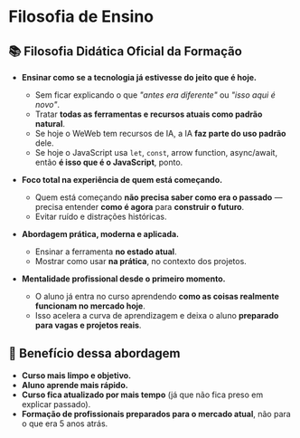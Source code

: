 # Filosofia de Ensino

## 📚 Filosofia Didática Oficial da Formação

- **Ensinar como se a tecnologia já estivesse do jeito que é hoje.**
  - Sem ficar explicando o que *"antes era diferente"* ou *"isso aqui é novo"*.
  - Tratar **todas as ferramentas e recursos atuais como padrão natural**.
  - Se hoje o WeWeb tem recursos de IA, a IA **faz parte do uso padrão** dele.
  - Se hoje o JavaScript usa `let`, `const`, arrow function, async/await, então **é isso que é o JavaScript**, ponto.

- **Foco total na experiência de quem está começando.**
  - Quem está começando **não precisa saber como era o passado** — precisa entender **como é agora** para **construir o futuro**.
  - Evitar ruído e distrações históricas.

- **Abordagem prática, moderna e aplicada.**
  - Ensinar a ferramenta **no estado atual**.
  - Mostrar como usar **na prática**, no contexto dos projetos.

- **Mentalidade profissional desde o primeiro momento.**
  - O aluno já entra no curso aprendendo **como as coisas realmente funcionam no mercado hoje**.
  - Isso acelera a curva de aprendizagem e deixa o aluno **preparado para vagas e projetos reais**.

## 🎯 Benefício dessa abordagem

- **Curso mais limpo e objetivo.**
- **Aluno aprende mais rápido.**
- **Curso fica atualizado por mais tempo** (já que não fica preso em explicar passado).
- **Formação de profissionais preparados para o mercado atual**, não para o que era 5 anos atrás.
